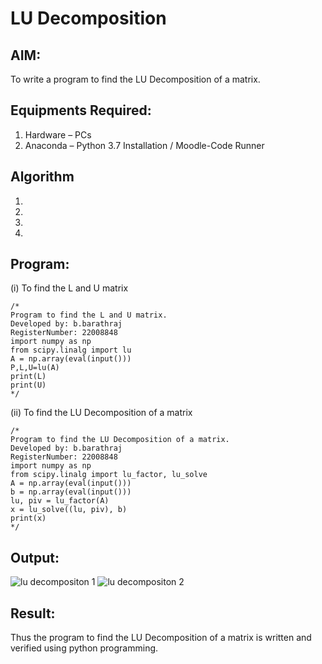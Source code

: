 # LU Decomposition 

## AIM:
To write a program to find the LU Decomposition of a matrix.

## Equipments Required:
1. Hardware – PCs
2. Anaconda – Python 3.7 Installation / Moodle-Code Runner

## Algorithm
1. 
2. 
3. 
4. 

## Program:
(i) To find the L and U matrix
```
/*
Program to find the L and U matrix.
Developed by: b.barathraj
RegisterNumber: 22008848
import numpy as np
from scipy.linalg import lu
A = np.array(eval(input()))
P,L,U=lu(A)
print(L)
print(U)
*/
```
(ii) To find the LU Decomposition of a matrix
```
/*
Program to find the LU Decomposition of a matrix.
Developed by: b.barathraj
RegisterNumber: 22008848
import numpy as np
from scipy.linalg import lu_factor, lu_solve
A = np.array(eval(input()))
b = np.array(eval(input()))
lu, piv = lu_factor(A)
x = lu_solve((lu, piv), b)
print(x)
*/
```

## Output:
![lu decompositon 1](https://user-images.githubusercontent.com/121490575/214912631-bc863b1f-1460-4c54-99ea-c62994f5d46c.png)
![lu decompositon 2 ](https://user-images.githubusercontent.com/121490575/214912690-154f27b7-1d43-4089-a6de-20f439d045a5.png)



## Result:
Thus the program to find the LU Decomposition of a matrix is written and verified using python programming.

